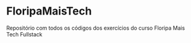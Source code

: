 # FloripaMaisTech
Repositório com todos os códigos dos exercícios do curso Floripa Mais Tech Fullstack
